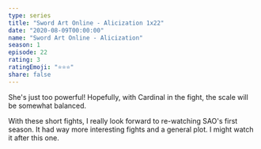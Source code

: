 ```yaml
---
type: series
title: "Sword Art Online - Alicization 1x22"
date: "2020-08-09T00:00:00"
name: "Sword Art Online - Alicization"
season: 1
episode: 22
rating: 3
ratingEmoji: "⭐️⭐️⭐️"
share: false
---
```


She's just too powerful! Hopefully, with Cardinal in the fight, the scale will be somewhat balanced.

With these short fights, I really look forward to re-watching SAO's first season. It had way more interesting fights and a general plot. I might watch it after this one.
